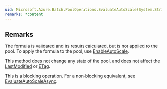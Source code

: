 ```yaml
---  
uid: Microsoft.Azure.Batch.PoolOperations.EvaluateAutoScale(System.String,System.String,System.Collections.Generic.IEnumerable{Microsoft.Azure.Batch.BatchClientBehavior})  
remarks: *content  
---  
```

  
## Remarks  
 The formula is validated and its results calculated, but is not applied to the pool.  To apply the formula to the pool, use [EnableAutoScale](assetId:///M:Microsoft.Azure.Batch.PoolOperations.EnableAutoScale(System.String,System.String,System.Nullable{System.TimeSpan},System.Collections.Generic.IEnumerable{Microsoft.Azure.Batch.BatchClientBehavior})?qualifyHint=False&autoUpgrade=True).  
  
 This method does not change any state of the pool, and does not affect the [LastModified](assetId:///P:Microsoft.Azure.Batch.CloudPool.LastModified?qualifyHint=False&autoUpgrade=True) or [ETag](assetId:///P:Microsoft.Azure.Batch.CloudPool.ETag?qualifyHint=False&autoUpgrade=True).  
  
 This is a blocking operation. For a non-blocking equivalent, see [EvaluateAutoScaleAsync](assetId:///M:Microsoft.Azure.Batch.PoolOperations.EvaluateAutoScaleAsync(System.String,System.String,System.Collections.Generic.IEnumerable{Microsoft.Azure.Batch.BatchClientBehavior},System.Threading.CancellationToken)?qualifyHint=False&autoUpgrade=True).